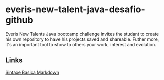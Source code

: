 # everis-new-talent-java-desafio-github

Everis New Talents Java bootcamp challenge invites the studant to create his own repository to have his projects saved and shareable. Futher more, it's an important tool to show to others your work, interest and evolution.

## Links

[Sintaxe Basica Markdown](markdownguide.org/basic-syntax/)
